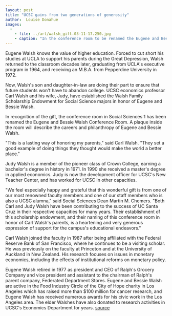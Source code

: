 ```yaml
---
layout: post
title: "UCSC gains from two generations of generosity"
author:  Louise Donahue
images:
  -
    - file: ../art/walsh_gift.03-11-17.250.jpg
    - caption: "In the conference room to be renamed the Eugene and Bessie Walsh Conference Room are, from left, Carl Walsh; Judy Walsh; Glenn Walsh, also a son of Eugene and Bessie Walsh; Chancellor Greenwood; Social Sciences Dean Martin M. Chemers; economics professor Michael Hutchison; Paul Prokop, associate vice chancellor, Development; and Ronald Suduiko, vice chancellor, University Relations."
---
```


Eugene Walsh knows the value of higher education. Forced to cut short his studies at UCLA to support his parents during the Great Depression, Walsh returned to the classroom decades later, graduating from UCLA's executive program in 1964, and receiving an M.B.A. from Pepperdine University in 1972.

Now, Walsh's son and daughter-in-law are doing their part to ensure that future students won't have to abandon college. UCSC economics professor Carl Walsh and his wife, Judy, have established the Walsh Family Scholarship Endowment for Social Science majors in honor of Eugene and Bessie Walsh.  

In recognition of the gift, the conference room in Social Sciences 1 has been renamed the Eugene and Bessie Walsh Conference Room. A plaque inside the room will describe the careers and philanthropy of Eugene and Bessie Walsh.  

"This is a lasting way of honoring my parents," said Carl Walsh. "They set a good example of doing things they thought would make the world a better place."  

Judy Walsh is a member of the pioneer class of Crown College, earning a bachelor's degree in history in 1971. In 1990 she received a master's degree in applied economics. Judy is now the development officer for UCSC's New Teacher Center, and has worked for UCSC in other capacities.  

"We feel especially happy and grateful that this wonderful gift is from one of our most renowned faculty members and one of our staff members who is also a UCSC alumna," said Social Sciences Dean Martin M. Chemers. "Both Carl and Judy Walsh have been contributing to the success of UC Santa Cruz in their respective capacities for many years. Their establishment of this scholarship endowment, and their naming of this conference room in honor of Carl Walsh's parents, is a heartening and very generous expression of support for the campus's educational endeavors."  

Carl Walsh joined the faculty in 1987 after being affiliated with the Federal Reserve Bank of San Francisco, where he continues to be a visiting scholar. He was previously on the faculty at Princeton and at the University of Auckland in New Zealand. His research focuses on issues in monetary economics, including the effects of institutional reforms on monetary policy.  

Eugene Walsh retired in 1977 as president and CEO of Ralph's Grocery Company and vice president and assistant to the chairman of Ralph's parent company, Federated Department Stores. Eugene and Bessie Walsh are active in the Food Industry Circle of the City of Hope charity in Los Angeles which has raised more than $100 million for cancer research, and Eugene Walsh has received numerous awards for his civic work in the Los Angeles area. The elder Walshes have also donated to research activities in UCSC's Economics Department for years.
[source](http://www1.ucsc.edu/currents/03-04/12-08/CURRENTS%20ONLINE/03-04/11-17/walsh_endowment.html "Permalink to walsh_endowment")
